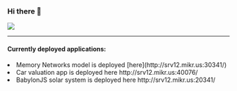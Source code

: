 ### Hi there 👋

![](https://komarev.com/ghpvc/?username=Kurdzik)

<hr>
<h4> Currently deployed applications: </h4>


<li> Memory Networks model is deployed [here](http://srv12.mikr.us:30341/) </li>

<li> Car valuation app is deployed here http://srv12.mikr.us:40076/ </li>

<li> BabylonJS solar system is deployed here http://srv12.mikr.us:20341/ </li>


